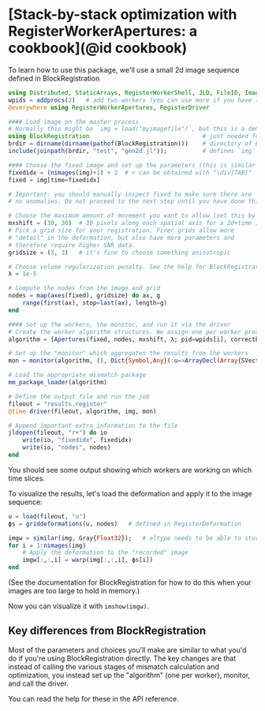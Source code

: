 # [Stack-by-stack optimization with RegisterWorkerApertures: a cookbook](@id cookbook)

To learn how to use this package, we'll use a small 2d image sequence defined in BlockRegistration

```julia
using Distributed, StaticArrays, RegisterWorkerShell, JLD, FileIO, ImageView
wpids = addprocs(2)   # add two workers (you can use more if you have the hardware)
@everywhere using RegisterWorkerApertures, RegisterDriver

#### Load image on the master process
# Normally this might be `img = load("myimagefile")`, but this is a demo
using BlockRegistration                                # just needed for this demo
brdir = dirname(dirname(pathof(BlockRegistration)))    # directory of BlockRegistration
include(joinpath(brdir, "test", "gen2d.jl"));          # defines `img`

#### Choose the fixed image and set up the parameters (this is similar to BlockRegistration)
fixedidx = (nimages(img)+1) ÷ 2  # ÷ can be obtained with "\div[TAB]"
fixed = img[time=fixedidx]

# Important: you should manually inspect fixed to make sure there are
# no anomalies. Do not proceed to the next step until you have done this.

# Choose the maximum amount of movement you want to allow (set this by visual inspection)
mxshift = (30, 30)  # 30 pixels along each spatial axis for a 2d+time image
# Pick a grid size for your registration. Finer grids allow more
# "detail" in the deformation, but also have more parameters and
# therefore require higher SNR data.
gridsize = (3, 3)   # it's fine to choose something anisotropic

# Choose volume regularization penalty. See the help for BlockRegistration.
λ = 1e-5

# Compute the nodes from the image and grid
nodes = map(axes(fixed), gridsize) do ax, g
    range(first(ax), stop=last(ax), length=g)
end

#### Set up the workers, the monitor, and run it via the driver
# Create the worker algorithm structures. We assign one per worker process.
algorithm = [Apertures(fixed, nodes, mxshift, λ; pid=wpids[i], correctbias=false) for i = 1:length(wpids)]

# Set up the "monitor" which aggregates the results from the workers
mon = monitor(algorithm, (), Dict{Symbol,Any}(:u=>ArrayDecl(Array{SVector{2,Float64},2}, gridsize)))

# Load the appropriate mismatch package
mm_package_loader(algorithm)

# Define the output file and run the job
fileout = "results.register"
@time driver(fileout, algorithm, img, mon)

# Append important extra information to the file
jldopen(fileout, "r+") do io
    write(io, "fixedidx", fixedidx)
    write(io, "nodes", nodes)
end
```

You should see some output showing which workers are working on which time slices.

To visualize the results, let's load the deformation and apply it to the image sequence:

```julia
u = load(fileout, "u")
ϕs = griddeformations(u, nodes)   # defined in RegisterDeformation

imgw = similar(img, Gray{Float32});   # eltype needs to be able to store NaN
for i = 1:nimages(img)
    # Apply the deformation to the "recorded" image
    imgw[:,:,i] = warp(img[:,:,i], ϕs[i])
end
```

(See the documentation for BlockRegistration for how to do this when your images
are too large to hold in memory.)

Now you can visualize it with `imshow(imgw)`.

## Key differences from BlockRegistration

Most of the parameters and choices you'll make are similar to what you'd do if you're
using BlockRegistration directly.
The key changes are that instead of calling the various stages of mismatch calculation
and optimization, you instead set up the "algorithm" (one per worker), monitor, and
call the driver.

You can read the help for these in the API reference.
